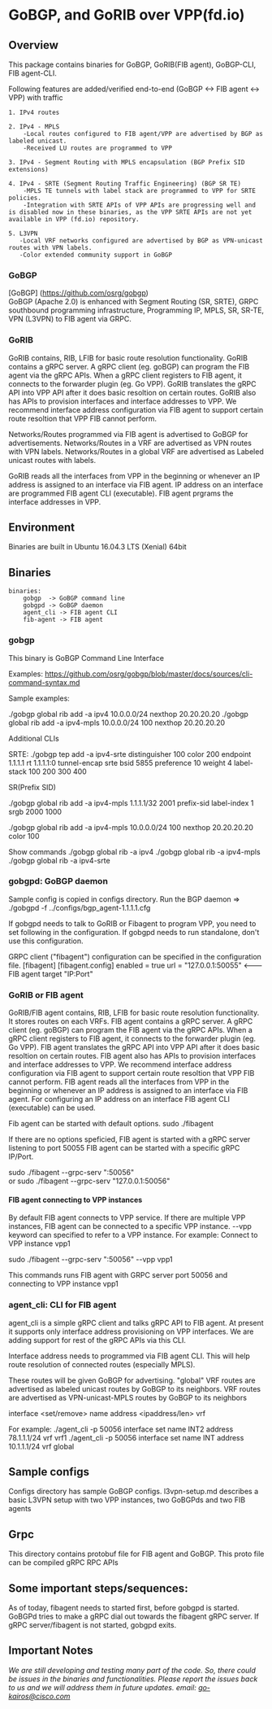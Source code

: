 # GoBGP, and GoRIB over VPP(fd.io)

## Overview

This package contains binaries for GoBGP, GoRIB(FIB agent), GoBGP-CLI, FIB agent-CLI.

Following features are added/verified end-to-end (GoBGP <-> FIB agent <-> VPP)
with traffic

    1. IPv4 routes

    2. IPv4 - MPLS
    	-Local routes configured to FIB agent/VPP are advertised by BGP as labeled unicast.
        -Received LU routes are programmed to VPP 

    3. IPv4 - Segment Routing with MPLS encapsulation (BGP Prefix SID extensions)

    4. IPv4 - SRTE (Segment Routing Traffic Engineering) (BGP SR TE)
    	-MPLS TE tunnels with label stack are programmed to VPP for SRTE policies.	
    	-Integration with SRTE APIs of VPP APIs are progressing well and is disabled now in these binaries, as the VPP SRTE APIs are not yet available in VPP (fd.io) repository.

    5. L3VPN
       -Local VRF networks configured are advertised by BGP as VPN-unicast routes with VPN labels.
       -Color extended community support in GoBGP

### GoBGP 
[GoBGP] (https://github.com/osrg/gobgp)  
GoBGP (Apache 2.0) is enhanced with Segment Routing (SR, SRTE), GRPC southbound programming infrastructure, Programming IP, MPLS, SR, SR-TE, VPN (L3VPN) to FIB agent via GRPC. 

### GoRIB
GoRIB contains, RIB, LFIB for basic route resolution functionality.
GoRIB contains a gRPC server. A gRPC client (eg. goBGP) can program the FIB agent via the gRPC APIs. 
When a gRPC client registers to FIB agent, it connects to the forwarder plugin (eg. Go VPP). 
GoRIB translates the gRPC API into VPP API after it does basic resoltion on certain routes.
GoRIB also has APIs to provision interfaces and interface addresses to VPP.
We recommend interface address configuration via FIB agent to support certain route resoltion that VPP FIB cannot perform.

Networks/Routes programmed via FIB agent is advertised to GoBGP for advertisements.
Networks/Routes in a VRF are advertised as VPN routes with VPN labels.
Networks/Routes in a global VRF are advertised as Labeled unicast routes with labels.

GoRIB reads all the interfaces from VPP in the beginning or whenever an IP address is assigned to an interface via FIB agent. 
IP address on an interface are programmed FIB agent CLI (executable).
FIB agent prgrams the interface addresses in VPP.

## Environment
Binaries are built in Ubuntu 16.04.3 LTS (Xenial) 64bit

## Binaries
	binaries:
		gobgp  -> GoBGP command line
		gobgpd -> GoBGP daemon
		agent_cli -> FIB agent CLI
		fib-agent -> FIB agent

### gobgp 
This binary is GoBGP Command Line Interface

Examples:
https://github.com/osrg/gobgp/blob/master/docs/sources/cli-command-syntax.md

Sample examples:

./gobgp global rib add -a ipv4 10.0.0.0/24 nexthop 20.20.20.20
./gobgp global rib add -a ipv4-mpls 10.0.0.0/24 100 nexthop 20.20.20.20

Additional CLIs

SRTE: 
./gobgp tep add -a ipv4-srte distinguisher 100 color 200 endpoint 1.1.1.1 rt 1.1.1.1:0  tunnel-encap srte bsid 5855 preference 10 weight 4 label-stack 100 200 300 400

SR(Prefix SID)

./gobgp  global rib add -a ipv4-mpls 1.1.1.1/32 2001  prefix-sid label-index 1 srgb 2000 1000

./gobgp global rib add -a ipv4-mpls 10.0.0.0/24 100 nexthop 20.20.20.20 color 100 

Show commands
./gobgp global rib -a ipv4
./gobgp global rib -a ipv4-mpls
./gobgp global rib -a ipv4-srte


### gobgpd: GoBGP daemon
Sample config is copied in configs directory.
Run the BGP daemon => ./gobgpd -f ../configs/bgp_agent-1.1.1.1.cfg

If gobgpd needs to talk to GoRIB or Fibagent to program VPP, you need to set following in the configuration.
If gobgpd needs to run standalone, don't use this configuration.

GRPC client ("fibagent") configuration can be specified in the configuration file.
[fibagent]
    [fibagent.config]
	enabled = true
	url = "127.0.0.1:50055"       <--- FIB agent target "IP:Port"

### GoRIB or FIB agent

GoRIB/FIB agent contains, RIB, LFIB for basic route resolution functionality.
It stores routes on each VRFs.
FIB agent contains a gRPC server. A gRPC client (eg. goBGP) can program the FIB agent via the gRPC APIs. 
When a gRPC client registers to FIB agent, it connects to the forwarder plugin (eg. Go VPP). 
FIB agent translates the gRPC API into VPP API after it does basic resoltion on certain routes.
FIB agent also has APIs to provision interfaces and interface addresses to VPP.
We recommend interface address configuration via FIB agent to support certain route resoltion that VPP FIB cannot perform.
FIB agent reads all the interfaces from VPP in the beginning or whenever an IP address is assigned to an interface via FIB agent. 
For configuring an IP address on an interface FIB agent CLI (executable) can be used.

Fib agent can be started with default options.
	sudo ./fibagent 

If there are no options speficied, FIB agent is started with a gRPC server listening to port 50055
FIB agent can be started with a specific gRPC IP/Port.

sudo ./fibagent --grpc-serv ":50056"  
   or
sudo ./fibagent --grpc-serv "127.0.0.1:50056"  


#### FIB agent connecting to  VPP instances
By default FIB agent connects to VPP service.
If there are multiple VPP instances, FIB agent can be connected to a specific VPP instance.
--vpp keyword can specified to refer to a VPP instance.
For example: Connect to VPP instance vpp1

sudo ./fibagent --grpc-serv ":50056"  --vpp vpp1 

This commands runs FIB agent with GRPC server port 50056 and connecting to VPP instance vpp1  

### agent_cli: CLI for FIB agent
agent_cli is a simple gRPC client and talks gRPC API to FIB agent. 
At present it supports only interface address provisioning on VPP interfaces. 
We are adding support for rest of the gRPC APIs via this CLI.

Interface address needs to programmed via FIB agent CLI.
This will help route resolution of connected routes (especially MPLS).

These routes will be given GoBGP for advertising. 
"global" VRF routes are advertised as labeled unicast routes by GoBGP to its neighbors.
VRF routes are advertised as VPN-unicast-MPLS routes by GoBGP to its neighbors

interface <set/remove> name <interface name> address <ipaddress/len> vrf <vrf name>

For example:
./agent_cli -p 50056 interface set name INT2 address 78.1.1.1/24 vrf vrf1
./agent_cli -p 50056 interface set name INT address 10.1.1.1/24 vrf global

## Sample configs
Configs directory has sample GoBGP configs.
l3vpn-setup.md describes a basic L3VPN setup with two VPP instances, two GoBGPds and two FIB agents

## Grpc 
This directory contains protobuf file for FIB agent and GoBGP.
This proto file can be compiled gRPC RPC APIs

## Some important steps/sequences:

As of today, fibagent needs to started first, before gobgpd is started.
GoBGPd tries to make a gRPC dial out towards the fibagent gRPC server. If gRPC server/fibagent is not started, gobgpd exits. 

## Important Notes

*We are still developing and testing many part of the code.
So, there could be issues in the binaries and functionalities.
Please report the issues back to us and we will address them in future updates.
email: go-kairos@cisco.com*

